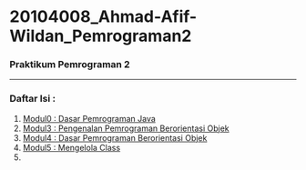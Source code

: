 # 20104008_Ahmad-Afif-Wildan_Pemrograman2

### Praktikum Pemrograman 2

<hr>

### Daftar Isi :
1. [Modul0 : Dasar Pemrograman Java](https://github.com/Ahmadafif007/20104008_Ahmad-Afif-Wildan_Pemrograman2/tree/modul0)
2. [Modul3 : Pengenalan Pemrograman Berorientasi Objek](https://github.com/Ahmadafif007/20104008_Ahmad-Afif-Wildan_Pemrograman2/tree/modul3)
3. [Modul4 : Dasar Pemrograman Berorientasi Objek](https://github.com/Ahmadafif007/20104008_Ahmad-Afif-Wildan_Pemrograman2/tree/modul4)
4. [Modul5 : Mengelola Class]()
5. 
